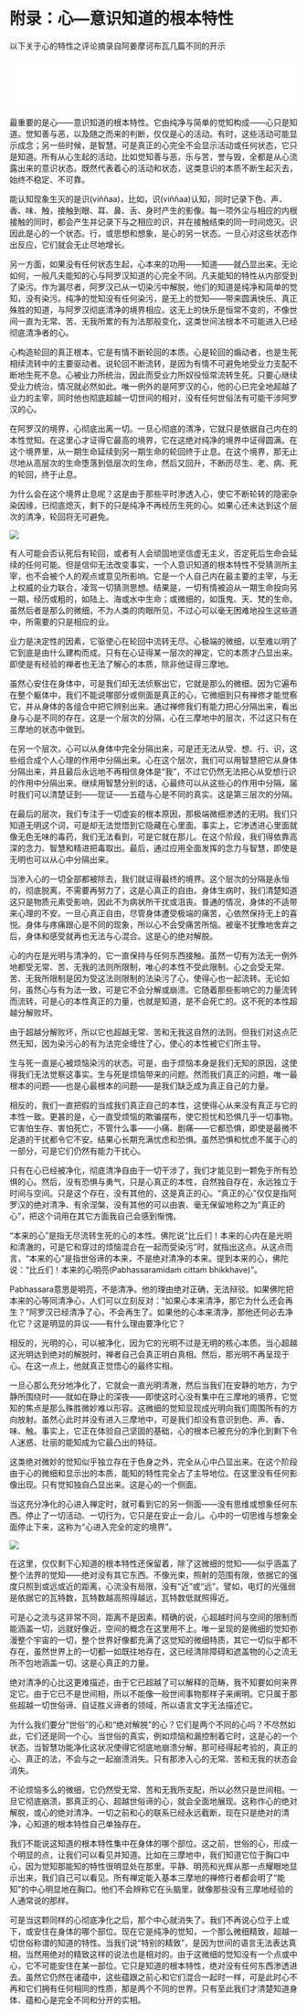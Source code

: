# 附录：心—意识知道的根本特性

以下关于心的特性之评论摘录自阿姜摩诃布瓦几篇不同的开示

<iframe frameborder="0" marginwidth="0" marginheight="0" width=500 height=86 src="./mp3/12.mp3"></iframe>

最重要的是心——意识知道的根本特性。它由纯净与简单的觉知构成——心只是知道。觉知善与恶，以及随之而来的判断，仅仅是心的活动。有时，这些活动可能显示成念；另一些时候，是智慧。可是真正的心完全不会显示活动或任何状态，它只是知道。所有从心生起的活动，比如觉知善与恶，乐与苦，誉与毁，全都是从心流露出来的意识状态。既然代表着心的活动和状态，这类意识的本质不断生起灭去，始终不稳定、不可靠。

能认知现象生灭的是识(viññaa)，比如，识(viññaa)认知，同时记录下色、声、香、味、触，接触到眼、耳、鼻、舌、身时产生的影像。每一项外尘与相应的内根接触的同时，都会产生并记录下与之相应的识，并在接触结束的同一时间熄灭。识因此是心的一个状态。行，或思想和想象，是心的另一状态。一旦心对这些状态作出反应，它们就会无止尽地增长。

另一方面，如果没有任何状态生起，心本来的功用——知道——就凸显出来。无论如何，一般凡夫能知的心与阿罗汉知道的心完全不同。凡夫能知的特性从内部受到了染污。作为漏尽者，阿罗汉已从一切染污中解脱，他们的知道是纯净和简单的觉知，没有染污。纯净的觉知没有任何染污，是无上的觉知——带来圆满快乐、真正殊胜的知道，与阿罗汉彻底清净的境界相应。这无上的快乐是恒常不变的，不像世间一直为无常、苦、无我所累的有为法那般变化，这类世间法根本不可能进入已经彻底清净者的心。

心构造轮回的真正根本，它是有情不断轮回的本质。心是轮回的煽动者，也是生死相续流转中的主要驱动者。说轮回不断流转，是因为有情不可避免地受业力支配不断地生死不息。心被业力所统治，因此而受业力所奴役恒常流转生死。只要心继续受业力统治，情况就必然如此。唯一例外的是阿罗汉的心，他的心已完全地超越了业力的主宰，同时他也彻底超越一切世间的相对，没有任何世俗法有可能干涉阿罗汉的心。

在阿罗汉的境界，心彻底出离一切。一旦心彻底的清净，它就只是依据自己内在的本性觉知。在这里心才证得它最高的境界，它在这绝对纯净的境界中证得圆满。在这个境界里，从一期生命延续到另一期生命的轮回终于止息。在这个境界，那无止尽地从高层次的生命堕落到低层次的生命，然后又回升，不断历尽生、老、病、死的轮回，终于止息。

为什么会在这个境界止息呢？这是由于那些平时渗透入心，使它不断轮转的隐密杂染因缘，已彻底熄灭，剩下的只是纯净不再经历生死的心。如果心还未达到这个层次的清净，轮回将无可避免。

![](./img/4-1.webp)

有人可能会否认死后有轮回，或者有人会顽固地坚信虚无主义，否定死后生命会延续的任何可能。但是信仰无法改变事实，一个人意识知道的根本特性不受猜测所主宰，也不会被个人的观点或意见所影响。它是一个人自己内在最主要的主宰，与无上权威的业力联合，凌驾一切猜测思想。结果是，一切有情被迫从一期生命投向另一期，经历或粗的，如陆上、海或水中生命；或微细的，如饿鬼、天、梵的生命。虽然后者是那么的微细，不为人类的肉眼所见，不过心可以毫无困难地投生这些道中，所需要的只是相应的业。

业力是决定性的因素，它驱使心在轮回中流转无尽。心极端的微细，以至难以明了它到底是由什么建构而成。只有在心证得某一层次的禅定，它的本质才凸显出来。即使是有经验的禅者也无法了解心的本质，除非他证得三摩地。

虽然心安住在身体中，可是我们却无法侦察出它，它就是那么的微细。因为它遍布在整个躯体中，我们不能说哪部分或侧面是真正的心，它微细到只有禅修才能觉察它，并从身体的各组合中把它辨别出来。通过禅修我们有能力把心分隔出来，看出身与心是不同的存在。这是一个层次的分隔，心在三摩地中的层次，不过这只有在三摩地的状态中做到。

在另一个层次，心可以从身体中完全分隔出来，可是还无法从受、想、行、识，这些组合成个人心理的作用中分隔出来。心在这个层次，我们可以用智慧把它从身体分隔出来，并且最后永远地不再相信身体是“我”，不过它仍然无法把心从受想行识的作用中分隔出来。继续用智慧分别的话，心最终可以从这些心的作用中分隔，届时我们可以清楚证到——现证——五蕴与心是不同的真实。这是第三层次的分隔。

在最后的层次，我们专注于一切虚妄的根本原因，那极端微细渗透的无明。我们只知道无明这个词，可是却无法觉悟到它隐藏在心里面。事实上，它渗透进心里面就像无色无味的毒药，我们无法看到，可是它就在那儿。在这个阶段，我们得依靠高深的念力、智慧和精进把毒取出。最后，通过应用全面发挥的念力与智慧，即使是无明也可以从心中分隔出来。

当渗入心的一切全部都被除去，我们就证得最终的境界。这个层次的分隔是永恒的，彻底脱离，不需要再努力了，这是心真正的自由。身体生病时，我们清楚知道这只是物质元素受影响，因此不为病状所干扰或沮丧。普通的情况，身体的不适带来心理的不安。一旦心真正自由，尽管身体遭受极端的痛苦，心依然保持无上的喜悦。身体与疼痛跟心是不同的现象，所以心不会受痛苦所恼。被毫不犹豫地舍弃之后，身体和感受就再也无法与心混合。这是心的绝对解脱。

心的内在是光明与清净的，它一直保持与任何东西接触。虽然一切有为法无一例外地都受无常、苦、无我的法则所限制，唯心的本性不受此限制。心之会受无常、苦、无我所限制是因为受这法则限制的法染污了心，使得心也一起流转。无论如何，虽然心与有为法一致，可是它不会分解或崩溃。它随着那些影响它的力量流转而流转，可是心的本性真正的力量，也就是知道，是不会死亡的。这不死的本性超越分解败坏。

由于超越分解败坏，所以它也超越无常、苦和无我这自然的法则。但我们对这点茫然无知，因为染污心的有为法完全缠住了心，使心的本性被它们所主导。

生与死一直是心被烦恼染污的状态。可是，由于烦恼本身是我们无知的原因，这使得我们无法觉察这事实。生与死是烦恼带来的问题。然而我们真正的问题，唯一最根本的问题——也是心最根本的问题——是我们缺乏成为真正自己的力量。

相反的，我们一直把假的当成我们真正自己的本性，这使得心从来没有真正与它的本性一致。更甚的是，心一直受烦恼的欺骗摆布，使它担忧和恐惧几乎一切事物。它害怕生存、害怕死亡，不管什么事——小痛、剧痛——它都恐惧，即使是最微不足道的干扰都令它不安。结果心长期充满忧虑和恐惧。虽然恐惧和忧虑不属于心的一部分，可是它们仍然有能力干扰心。

只有在心已经被净化，彻底清净自由于一切干涉了，我们才能见到一颗免于所有恐惧的心。然后，没有恐惧与勇气，只是心真正的本性，自然独自存在，永远独立于时间与空间。只是这个存在，没有其他的，这是真正的心。“真正的心”仅仅是指阿罗汉的绝对清净、有余涅槃，没有其他的可以由衷、毫无保留地称之为“真正的心”，把这个词用在其它方面我自己会感到惭愧。

“本来的心”是指无尽流转生死的心的本性。佛陀说“比丘们！本来的心内在是光明和清澈的，可是它和穿过的烦恼混合在一起而受染污”时，就指出这点。从这点而言，“本来的心”是指世俗谛的本来，不是绝对清净的本来。提到本来的心，佛陀说：“比丘们！本来的心明亮(Pabhassaramidaṁ cittaṁ bhikkhave)”。

Pabhassara意思是明亮，不是清净。他的理由绝对正确，无法辩驳。如果佛陀把本来的心等同清净心，人们可以立刻反对：“如果心本来清净，那它为什么还会再生？”阿罗汉已经清净了心，不会再生了。如果他的心本来清净，那他还何必去净化它？这是明显的异议——有什么理由要净化它？

相反的，光明的心，可以被净化，因为它的光明不过是无明的核心本质。当心超越这光明达到绝对的解脱时，禅者自己会真正明白真相。然后，那光明不再呈现于心。在这一点上，他就真正觉悟心的最终实相。

一旦心那么充分地净化了，它就会一直光明清澈，然后当我们在安静的地方，为宁静所围绕时——就如在静止的深夜——即使这时心没有集中在三摩地的境界，它觉知的焦点是那么殊胜微妙难以形容。这微细的觉知显现成光明向我们周围所有的方向放射。虽然心此时并没有进入三摩地中，可是我们却没有意识到色、声、香、味、触。事实上，它正在体验自己坚固的基础，心的根本已被充分的净化到剩下令人迷惑、壮丽的能知成为它最凸出的特征。

这类绝对微妙的觉知似乎独立存在于色身之外，完全从心中凸显出来。在这个阶段由于心的微细和显示出的本质，能知的特性完全占了主导地位。在这里没有任何影像出现。只有觉知独自凸显出来。这是心的一个侧面。

当这充分净化的心进入禅定时，就可看到它的另一侧面——没有思维或想象任何东西。停止了一切活动、一切行为，它只是在安止一会儿。心中的一切思维与想象全面停止下来，这称为“心进入完全的定的境界”。

![](./img/4-2.webp)

在这里，仅仅剩下心知道的根本特性还保留着，除了这微细的觉知——似乎涵盖了整个法界的觉知——绝对没有其它东西。不像光束，照射的范围有限，依据它的强度只照到或远或近的距离，心流没有局限，没有“近”或“远”。譬如，电灯的光强弱是依据它的瓦特数，瓦特数越高照得越远，瓦特数低就照得近。

可是心之流与这非常不同，距离不是因素。精确的说，心超越时间与空间的限制而能涵盖一切，远就好像近，空间的概念在这里用不上。唯一呈现的是微细的觉知弥漫整个宇宙的一切，整个世界好像都充满了这觉知的微细特质，其它一切似乎都不存在，虽然世界上的一切都一如既往地存在，这已经清除障碍和遮盖物的心之流无所不包地涵盖一切。这是心真正的力量。

绝对清净的心比这更难描述，由于它已超越了可以解释的范畴，我不知要如何来界定它。由于它已不是世间相，所以不能像一般世间事物那样子来阐明。它只属于那些超越一切世俗谛、自证胜义谛者的领域，所以语言文字无法描述它。

为什么我们要分“世俗”的心和“绝对解脱”的心？它们是两个不同的心吗？不尽然如此，它们还是同一个心。当世俗的真实，例如烦恼和漏控制着它时，这是心的一个状态。当智慧功能净化这状况使得它彻底地崩溃分解，那可经得起考验的，真正的心、真正的法，不会与之一起崩溃消失。只有那渗入心的无常、苦和无我的状态会消失。

不论烦恼多么的微细，它仍然受无常、苦和无我所支配，所以必然只是世间相。一旦它彻底崩溃，那真正的心、超越世俗谛的心，就会全面地展现。这称作心的绝对解脱，或心的绝对清净。一切之前和心的联系已经永远截断，现在只是绝对的清净，心知道的根本特性自己单独存在。

我们不能说这知道的根本特性集中在身体的哪个部位。这之前，世俗的心，形成一个明显的点，让我们可以看见并知道。比如在三摩地中，我们知道它位于胸口中心，因为觉知那能知的特性很明显处在那里。平静、明亮和光辉从那一点耀眼地显示出来，我们自己可以看见。所有禅定能入基本三摩地的禅修行者都会明了“能知”的中心明显地在胸口。他们不会辨称它在头脑里，就像那些没有三摩地经验的人通常说的那样。

可是当这颗同样的心彻底净化之后，那个中心就消失了。我们不再说心位于上或下，或安住在身体的哪个部位。现在它是纯净的觉知，一个那么微细精致，超越一切世俗称谓的知道的特性。当我们说“特别的精致”，是因为世间的语言无法表达真相，当然用绝对的精致这样的说法也是相对的。由于这微细的觉知没有一个点或中心，它不可能安住在某一部位。它只是知道的根本特性，绝对没有任何东西渗透进去。虽然它仍然在诸蕴中，这些蕴跟之前心和它们混合一起时一样，可是此时心不再和它们拥有任何相同的性质，那是两个不同的世界。只有至此我们才清楚知道身体、蕴和心是完全不同和分开的实相。
